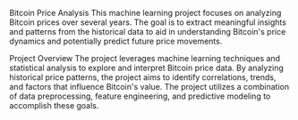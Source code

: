 Bitcoin Price Analysis
This machine learning project focuses on analyzing Bitcoin prices over several years. The goal is to extract meaningful insights and patterns from the historical data to aid in understanding Bitcoin's price dynamics and potentially predict future price movements.

Project Overview
The project leverages machine learning techniques and statistical analysis to explore and interpret Bitcoin price data. By analyzing historical price patterns, the project aims to identify correlations, trends, and factors that influence Bitcoin's value. The project utilizes a combination of data preprocessing, feature engineering, and predictive modeling to accomplish these goals.
